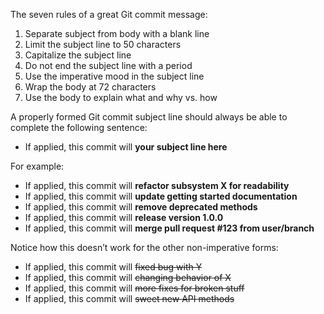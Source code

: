 The seven rules of a great Git commit message:
1. Separate subject from body with a blank line
2. Limit the subject line to 50 characters
3. Capitalize the subject line
4. Do not end the subject line with a period
5. Use the imperative mood in the subject line
6. Wrap the body at 72 characters
7. Use the body to explain what and why vs. how


A properly formed Git commit subject line should always be able to complete the following sentence:
- If applied, this commit will __your subject line here__

For example:
- If applied, this commit will __refactor subsystem X for readability__
- If applied, this commit will __update getting started documentation__
- If applied, this commit will __remove deprecated methods__
- If applied, this commit will __release version 1.0.0__
- If applied, this commit will __merge pull request #123 from user/branch__

Notice how this doesn’t work for the other non-imperative forms:
- If applied, this commit will ~~fixed bug with Y~~
- If applied, this commit will ~~changing behavior of X~~
- If applied, this commit will ~~more fixes for broken stuff~~
- If applied, this commit will ~~sweet new API methods~~